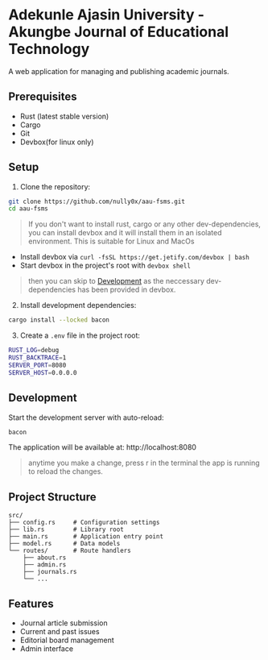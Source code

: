 # Adekunle Ajasin University - Akungbe Journal of Educational Technology

A web application for managing and publishing academic journals.

## Prerequisites

- Rust (latest stable version)
- Cargo
- Git
- Devbox(for linux only)

## Setup

1. Clone the repository:
```bash
git clone https://github.com/nully0x/aau-fsms.git
cd aau-fsms
```
> If you don't want to install rust, cargo or any other dev-dependencies, you can install devbox and it will install them in an isolated environment.
> This is suitable for Linux and MacOs

- Install devbox via `curl -fsSL https://get.jetify.com/devbox | bash`
- Start devbox in the project's root with `devbox shell`

> then you can skip to [Development](#Development) as the neccessary dev-dependencies has been provided in devbox.

2. Install development dependencies:
```bash
cargo install --locked bacon
```

3. Create a `.env` file in the project root:
```bash
RUST_LOG=debug
RUST_BACKTRACE=1
SERVER_PORT=8080
SERVER_HOST=0.0.0.0
```

## Development

Start the development server with auto-reload:

```bash
bacon
```
The application will be available at: http://localhost:8080

> anytime you make a change, press r in the terminal the app is running to reload the changes.

## Project Structure

```
src/
├── config.rs     # Configuration settings
├── lib.rs        # Library root
├── main.rs       # Application entry point
├── model.rs      # Data models
└── routes/       # Route handlers
    ├── about.rs
    ├── admin.rs
    ├── journals.rs
    └── ...
```

## Features

- Journal article submission
- Current and past issues
- Editorial board management
- Admin interface
